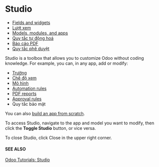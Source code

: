 # Studio

* [Fields and widgets](fields.md)
* [Lượt xem](views.md)
* [Models, modules, and apps](models_modules_apps.md)
* [Quy tắc tự động hoá](automated_actions.md)
* [Báo cáo PDF](pdf_reports.md)
* [Quy tắc phê duyệt](approval_rules.md)

Studio is a toolbox that allows you to customize Odoo without coding knowledge. For example, you
can, in any app, add or modify:

- [Trường](fields.md)
- [Chế độ xem](views.md)
- [Mô hình](models_modules_apps.md)
- [Automation rules](automated_actions.md)
- [PDF reports](pdf_reports.md)
- [Approval rules](approval_rules.md)
- Quy tắc bảo mật

You can also [build an app from scratch](models_modules_apps.md).

<a id="studio-access"></a>

To access Studio, navigate to the app and model you want to modify, then click the **Toggle Studio**
button, or vice versa.

To close Studio, click Close in the upper right corner.

#### SEE ALSO
[Odoo Tutorials: Studio](https://www.odoo.com/slides/studio-31)
